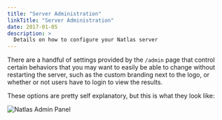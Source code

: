 ```yaml
---
title: "Server Administration"
linkTitle: "Server Administration"
date: 2017-01-05
description: >
  Details on how to configure your Natlas server
---
```


There are a handful of settings provided by the `/admin` page that control certain behaviors that you may want to easily be able to change without restarting the server, such as the custom branding next to the logo, or whether or not users have to login to view the results.

These options are pretty self explanatory, but this is what they look like:

![Natlas Admin Panel](https://i.imgur.com/Zw1f8Q6.png)

